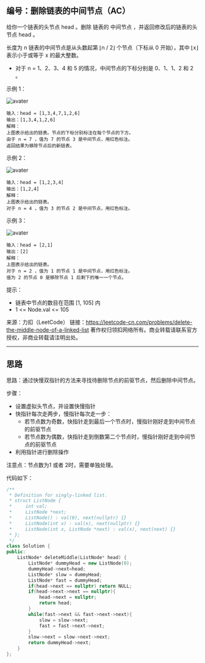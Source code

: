 ## 编号：删除链表的中间节点（AC）

给你一个链表的头节点 head 。删除 链表的 中间节点 ，并返回修改后的链表的头节点 head 。

长度为 n 链表的中间节点是从头数起第 ⌊n / 2⌋ 个节点（下标从 0 开始），其中 ⌊x⌋ 表示小于或等于 x 的最大整数。

* 对于 n = 1、2、3、4 和 5 的情况，中间节点的下标分别是 0、1、1、2 和 2 。
 

示例 1：

![avater](https://assets.leetcode.com/uploads/2021/11/16/eg1drawio.png)

```
输入：head = [1,3,4,7,1,2,6]
输出：[1,3,4,1,2,6]
解释：
上图表示给出的链表。节点的下标分别标注在每个节点的下方。
由于 n = 7 ，值为 7 的节点 3 是中间节点，用红色标注。
返回结果为移除节点后的新链表。 
```
示例 2：

![avater](https://assets.leetcode.com/uploads/2021/11/16/eg2drawio.png)

```
输入：head = [1,2,3,4]
输出：[1,2,4]
解释：
上图表示给出的链表。
对于 n = 4 ，值为 3 的节点 2 是中间节点，用红色标注。
```
示例 3：

![avater](https://assets.leetcode.com/uploads/2021/11/16/eg3drawio.png)

```
输入：head = [2,1]
输出：[2]
解释：
上图表示给出的链表。
对于 n = 2 ，值为 1 的节点 1 是中间节点，用红色标注。
值为 2 的节点 0 是移除节点 1 后剩下的唯一一个节点。
```
提示：

* 链表中节点的数目在范围 [1, 105] 内
* 1 <= Node.val <= 105

来源：力扣（LeetCode）
链接：https://leetcode-cn.com/problems/delete-the-middle-node-of-a-linked-list
著作权归领扣网络所有。商业转载请联系官方授权，非商业转载请注明出处。

---
## 思路

思路：通过快慢双指针的方法来寻找待删除节点的前驱节点，然后删除中间节点。

步骤：
* 设置虚拟头节点，并设置快慢指针
* 快指针每次走两步，慢指针每次走一步：
	* 若节点数为奇数，快指针走到最后一个节点时，慢指针刚好走到中间节点的前驱节点
	* 若节点数为偶数，快指针走到倒数第二个节点时，慢指针刚好走到中间节点的前驱节点
* 利用指针进行删除操作

注意点：节点数为1 或者 2时，需要单独处理。


代码如下：
```c++
/**
 * Definition for singly-linked list.
 * struct ListNode {
 *     int val;
 *     ListNode *next;
 *     ListNode() : val(0), next(nullptr) {}
 *     ListNode(int x) : val(x), next(nullptr) {}
 *     ListNode(int x, ListNode *next) : val(x), next(next) {}
 * };
 */
class Solution {
public:
    ListNode* deleteMiddle(ListNode* head) {
        ListNode* dummyHead = new ListNode(0);
        dummyHead->next=head;
        ListNode* slow = dummyHead;
        ListNode* fast = dummyHead;
        if(head->next == nullptr) return NULL;
        if(head->next->next == nullptr){
            head->next = nullptr;
            return head;
        }
        while(fast->next && fast->next->next){
            slow = slow->next;
            fast = fast->next->next;
        }
        slow->next = slow->next->next;
        return dummyHead->next;
    }
};
```